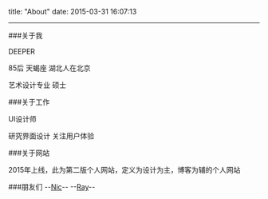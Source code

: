 title: "About"
date: 2015-03-31 16:07:13

---

###关于我

DEEPER

85后  天蝎座  湖北人在北京

艺术设计专业   硕士


###关于工作

UI设计师

研究界面设计 关注用户体验


###关于网站

2015年上线，此为第二版个人网站，定义为设计为主，博客为辅的个人网站

###朋友们
--[Nic](http://www.nicvision.com/)--         --[Ray](http://rayps.com/)--

